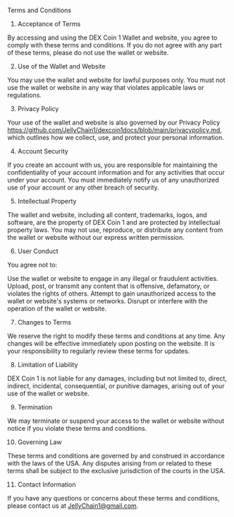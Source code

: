 Terms and Conditions

1. Acceptance of Terms

By accessing and using the DEX Coin 1 Wallet and website, you agree to comply with these terms and conditions. If you do not agree with any part of these terms, please do not use the wallet or website.

2. Use of the Wallet and Website

You may use the wallet and website for lawful purposes only. You must not use the wallet or website in any way that violates applicable laws or regulations.

3. Privacy Policy

Your use of the wallet and website is also governed by our Privacy Policy https://github.com/JellyChain1/dexcoin1docs/blob/main/privacypolicy.md, which outlines how we collect, use, and protect your personal information.

4. Account Security

If you create an account with us, you are responsible for maintaining the confidentiality of your account information and for any activities that occur under your account. You must immediately notify us of any unauthorized use of your account or any other breach of security.

5. Intellectual Property

The wallet and website, including all content, trademarks, logos, and software, are the property of DEX Coin 1 and are protected by intellectual property laws. You may not use, reproduce, or distribute any content from the wallet or website without our express written permission.

6. User Conduct

You agree not to:

Use the wallet or website to engage in any illegal or fraudulent activities.
Upload, post, or transmit any content that is offensive, defamatory, or violates the rights of others.
Attempt to gain unauthorized access to the wallet or website's systems or networks.
Disrupt or interfere with the operation of the wallet or website.

7. Changes to Terms

We reserve the right to modify these terms and conditions at any time. Any changes will be effective immediately upon posting on the website. It is your responsibility to regularly review these terms for updates.

8. Limitation of Liability

DEX Coin 1 is not liable for any damages, including but not limited to, direct, indirect, incidental, consequential, or punitive damages, arising out of your use of the wallet or website.

9. Termination

We may terminate or suspend your access to the wallet or website without notice if you violate these terms and conditions.

10. Governing Law

These terms and conditions are governed by and construed in accordance with the laws of the USA. Any disputes arising from or related to these terms shall be subject to the exclusive jurisdiction of the courts in the USA.

11. Contact Information

If you have any questions or concerns about these terms and conditions, please contact us at JellyChain1@gmail.com.
